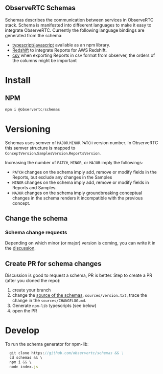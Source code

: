 ## ObserveRTC Schemas

Schemas describes the communication between services in ObserveRTC stack. Schema is manifested into 
diffeerent languages to make it easy to integrate ObserveRTC.
Currently the following language bindings are generated from the schema:

 * [typescript/javascript](#npm) available as an npm library.
 * [Redshift](redshift-tables/) to integrate Reports for AWS Redshift.
 * [csv](csv-headers/) when exporting Reports in csv format from observer, the orders of the columns might be important


# Install

## NPM
```javascript
npm i @observertc/schemas
```


# Versioning

Schemas uses semver of `MAJOR`.`MINOR`.`PATCH` version number. 
In ObserveRTC this semver structure is mapped to `ConceptVersion`.`SamplesVersion`.`ReportsVersion`.

Increasing the number of `PATCH`, `MINOR`, or `MAJOR` imply the followings:
 * `PATCH` changes on the schema imply add, remove or modify fields in the Reports, but exclude any changes in the Samples
 * `MINOR` changes on the schema imply add, remove or modify fields in Reports and Samples.
 * `MAJOR` changes on the schema imply groundbreaking conceptual changes in the schema renders it incompatible with the previous concept.

## Change the schema

### Schema change requests

Depending on which minor (or major) version is coming, you can write it in the [discussion](https://github.com/ObserveRTC/schemas/discussions).


## Create PR for schema changes

Discussion is good to request a schema, PR is better.
Step to create a PR (after you cloned the repo):
1. create your branch
2. change the [source of the schemas](/sources), `sources/version.txt`, trace the change in the `sources/CHANGELOG.md`.
3. Generate `npm-lib` typescripts (see below)
4. open the PR




# Develop

To run the schema generator for npm-lib:

```javascript
  git clone https://github.com/observertc/schemas && \
  cd schemas && \
  npm i && \
  node index.js
```


